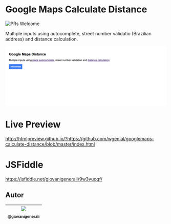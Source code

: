 
# Google Maps Calculate Distance

![PRs Welcome](https://img.shields.io/badge/PRs-welcome-brightgreen.svg)

Multiple inputs using autocomplete, street number validatio (Brazilian address) and distance calculation.

![screenshot](screenshot.gif)

# Live Preview
http://htmlpreview.github.io/?https://github.com/wgenial/googlemaps-calculate-distance/blob/master/index.html

# JSFiddle
https://jsfiddle.net/giovanigenerali/9w3vuoqf/

## Autor
| [<img src="https://avatars0.githubusercontent.com/u/41435?v=4&s=120"><br><sub>@giovanigenerali</sub>](https://github.com/giovanigenerali) |
| :---: |